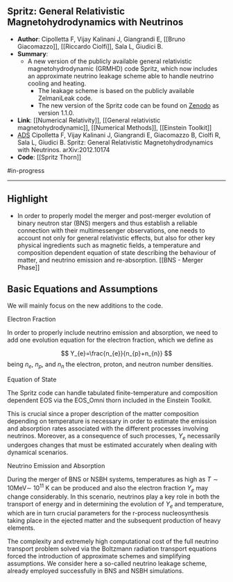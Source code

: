 ## Spritz: General Relativistic Magnetohydrodynamics with Neutrinos

- **Author**: Cipolletta F, Vijay Kalinani J, Giangrandi E, [[Bruno Giacomazzo]], [[Riccardo Ciolfi]], Sala L, Giudici B.
- **Summary**:
	- A new version of the publicly available general relativistic magnetohydrodynamic (GRMHD) code Spritz, which now includes an approximate neutrino leakage scheme able to handle neutrino cooling and heating.
		- The leakage scheme is based on the publicly available ZelmaniLeak code.
		- The new version of the Spritz code can be found on [Zenodo](https://zenodo.org/record/4350072#.X-FmIC0RrfY) as version 1.1.0.
- **Link**: [[Numerical Relativity]], [[General relativistic magnetohydrodynamic]], [[Numerical Methods]], [[Einstein Toolkit]]
- [ADS](https://ui.adsabs.harvard.edu/abs/2020arXiv201210174C/abstract) Cipolletta F, Vijay Kalinani J, Giangrandi E, Giacomazzo B, Ciolfi R, Sala L, Giudici B. Spritz: General Relativistic Magnetohydrodynamics with Neutrinos. arXiv:2012.10174
- **Code**: [[Spritz Thorn]]

#in-progress
___

## Highlight

- In order to properly model the merger and post-merger evolution of binary neutron star (BNS) mergers and thus establish a reliable connection with their multimessenger observations, one needs to account not only for general relativistic effects, but also for other key physical ingredients such as magnetic fields, a temperature and composition dependent equation of state describing the behaviour of matter, and neutrino emission and re-absorption. [[BNS - Merger Phase]]

## Basic Equations and Assumptions

We will mainly focus on the new additions to the code.

Electron Fraction

In order to properly include neutrino emission and absorption, we need to add one evolution equation for the electron fraction, which we define as

$$
Y_{e}=\frac{n_{e}}{n_{p}+n_{n}}
$$
being $n_{e}$, $n_{p}$, and $n_{n}$ the electron, proton, and neutron number densities.


Equation of State

The Spritz code can handle tabulated finite-temperature and composition dependent EOS via the EOS_Omni thorn included in the Einstein Toolkit.

This is crucial since a proper description of the matter composition depending on temperature is necessary in order to estimate the emission and absorption rates associated with the different processes involving neutrinos. Moreover, as a consequence of such processes, $Y_{e}$ necessarily undergoes changes that must be estimated accurately when dealing with dynamical scenarios.

Neutrino Emission and Absorption

During the merger of BNS or NSBH systems, temperatures as high as $T \sim 10 \mathrm{MeV} \sim$ $10^{11} \mathrm{~K}$ can be produced and also the electron fraction $Y_{e}$ may change considerably. In this scenario, neutrinos play a key role in both the transport of energy and in determining the evolution of $Y_{e}$ and temperature, which are in turn crucial parameters for the r-process nucleosynthesis taking place in the ejected matter and the subsequent production of heavy elements.

The complexity and extremely high computational cost of the full neutrino transport problem solved via the Boltzmann radiation transport equations forced the introduction of approximate schemes and simplifying assumptions. We consider here a so-called neutrino leakage scheme, already employed successfully in BNS and NSBH simulations.